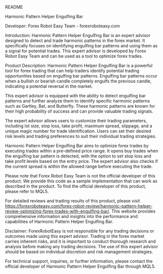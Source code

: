 README

Harmonic Pattern Helper Engulfing Bar

Developer: Forex Robot Easy Team - forexroboteasy.com

Introduction:
Harmonic Pattern Helper Engulfing Bar is an expert advisor designed to detect and trade harmonic patterns in the forex market. It specifically focuses on identifying engulfing bar patterns and using them as a signal for potential trades. This expert advisor is developed by Forex Robot Easy Team and can be used as a tool to optimize forex trades.

Product Description:
Harmonic Pattern Helper Engulfing Bar is a powerful tool for forex trading that can help traders identify potential trading opportunities based on engulfing bar patterns. Engulfing bar patterns occur when a bullish or bearish candle completely engulfs the previous candle, indicating a potential reversal in the market.

This expert advisor is equipped with the ability to detect engulfing bar patterns and further analyze them to identify specific harmonic patterns such as Gartley, Bat, and Butterfly. These harmonic patterns are known for their high probability of success and can provide valuable trading signals.

The expert advisor allows users to customize their trading parameters, including lot size, stop loss, take profit, maximum spread, slippage, and a unique magic number for trade identification. Users can set their desired risk levels and trading preferences to suit their individual trading strategies.

Harmonic Pattern Helper Engulfing Bar aims to optimize forex trades by executing trades within a pre-defined price range. It opens buy trades when the engulfing bar pattern is detected, with the option to set stop loss and take profit levels based on the entry price. The expert advisor also checks if the current spread is within the allowed range before executing the trade.

Please note that Forex Robot Easy Team is not the official developer of this product. We provide this code as a sample implementation that can work as described in the product. To find the official developer of this product, please refer to MQL5.

For detailed reviews and trading results of this product, please visit https://forexroboteasy.com/forex-robot-review/harmonic-pattern-helper-review-optimizing-forex-trades-with-engulfing-bar/. This website provides comprehensive information and insights into the performance and capabilities of Harmonic Pattern Helper Engulfing Bar.

Disclaimer:
ForexRobotEasy is not responsible for any trading decisions or outcomes made using this expert advisor. Trading in the forex market carries inherent risks, and it is important to conduct thorough research and analysis before making any trading decisions. The use of this expert advisor should be based on individual discretion and risk management strategies.

For technical support, inquiries, or further information, please contact the official developer of Harmonic Pattern Helper Engulfing Bar through MQL5.
